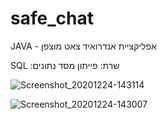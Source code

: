 # safe_chat
JAVA - אפליקציית אנדרואיד צאט מוצפן

SQL :שרת: פייתון מסד נתונים

![Screenshot_20201224-143114](https://user-images.githubusercontent.com/64912893/126596669-8755c30c-f5fa-4b8f-aa89-da3d7ba69de6.jpg)

![Screenshot_20201224-143007](https://user-images.githubusercontent.com/64912893/126596500-d7f278d4-dd15-4cf2-9417-5e348eb71519.jpg)
